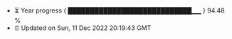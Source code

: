 - ⏳ Year progress { ████████████████████████████▁▁ } 94.48 %
- ⏰ Updated on Sun, 11 Dec 2022 20:19:43 GMT

